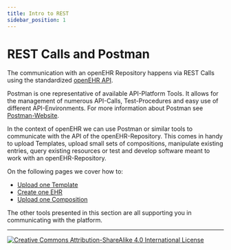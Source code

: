 ```yaml
---
title: Intro to REST
sidebar_position: 1
---
```


# REST Calls and Postman

The communication with an openEHR Repository happens via REST Calls using the standardized [openEHR API](https://specifications.openehr.org/releases/ITS-REST/latest/ehr.html).

Postman is one representative of available API-Platform Tools. It allows for the management of numerous API-Calls, Test-Procedures and easy use of different API-Environments. For more information about Postman see [Postman-Website](https://www.postman.com).

In the context of openEHR we can use Postman or similar tools to communicate with the API of the openEHR-Repository. This comes in handy to upload Templates, upload small sets of compositions, manipulate existing entries, query existing resources or test and develop software meant to work with an openEHR-Repository.

On the following pages we cover how to:
- [Upload one Template](./upload_template.md)
- [Create one EHR](./create_ehr.md)
- [Upload one Composition](./upload_compositions.md)

The other tools presented in this section are all supporting you in communicating with the platform.

---
[![Creative Commons Attribution-ShareAlike 4.0 International License](https://i.creativecommons.org/l/by-sa/4.0/88x31.png "Creative Commons Attribution-ShareAlike 4.0 International License")](http://creativecommons.org/licenses/by-sa/4.0/)